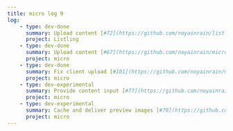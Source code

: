 ```yaml
---
title: micro log 9
log:
    - type: dev-done
      summary: Upload content [#72](https://github.com/noyainrain/listling/issues/72)
      project: Listling
    - type: dev-done
      summary: Upload content [#67](https://github.com/noyainrain/micro/issues/67)
      project: micro
    - type: dev-done
      summary: Fix client upload [#101](https://github.com/noyainrain/micro/issues/101)
      project: micro
    - type: dev-experimental
      summary: Provide content input [#77](https://github.com/noyainrain/micro/issues/77)
      project: micro
    - type: dev-experimental
      summary: Cache and deliver preview images [#76](https://github.com/noyainrain/micro/issues/76)
      project: micro
---
```

